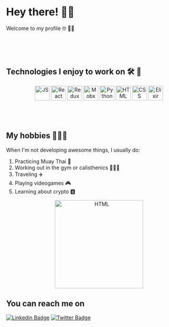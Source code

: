 # Hey there! 👋🏼
Welcome to my profile 🤓 🤘🏼

<p align="center">
  <span align="center" class="d-flex">
		<img title="" alt="" src="https://media.giphy.com/media/SWoSkN6DxTszqIKEqv/giphy.gif">
				<br />
				<br />
				<br />
				<br />
		</span >
		</p>

## Technologies I enjoy to work on 🛠  🚀 
<p align="center">
  <span align="center" class="d-flex">
  	<img title="JavaScript" alt="JS" height="40" src="https://upload.wikimedia.org/wikipedia/commons/thumb/9/99/Unofficial_JavaScript_logo_2.svg/600px-Unofficial_JavaScript_logo_2.svg.png" />
	<img title="React" alt="React" height="40" src="https://upload.wikimedia.org/wikipedia/commons/thumb/4/47/React.svg/1200px-React.svg.png" />
  	<img title="Redux" alt="Redux" height="40" src="https://seeklogo.com/images/R/redux-logo-9CA6836C12-seeklogo.com.png" />
	<img title="Mobx" alt="Mobx" height="40" src="https://seeklogo.com/images/M/mobx-logo-0C59CBBAD9-seeklogo.com.png" />
  	<img title="Python" alt="Python" height="40" src="https://upload.wikimedia.org/wikipedia/commons/thumb/c/c3/Python-logo-notext.svg/1200px-Python-logo-notext.svg.png" />		
	<img title="HTML" alt="HTML" height="40" src="https://www.w3.org/html/logo/downloads/HTML5_Badge_256.png" />
  	<img title="CSS" alt="CSS" height="40" src="http://io13-high-dpi.appspot.com/images/CSS3_Logo.svg" />
  	<img title="Elixir" alt="Elixir" height="40" src="https://seeklogo.com/images/E/elixir-logo-CF24E6FA55-seeklogo.com.png" />
		<br />
		<br />
		<br />
		<br />
	</span >
</p>
		

## My hobbies 💆🏽‍♂️
When I'm not developing awesome things, I usually do:
1. Practicing Muay Thai 🥊
2. Working out in the gym or calisthenics 🏋🏼‍♂️
3. Traveling ✈️
4. Playing videogames 🎮
5. Learning about crypto 🅱️
		
		
<p align="center">
	  <span align="center" class="d-flex">
			<img title="HTML" alt="HTML" height=240 src="https://octodex.github.com/images/daftpunktocat-thomas.gif">
	</span >
</p>


## You can reach me on
[![Linkedin Badge](https://img.shields.io/badge/-Yasser%20Batas-blue?style=flat-square&logo=Linkedin&logoColor=white)](https://www.linkedin.com/in/yasser-batas/)
[![Twitter Badge](https://img.shields.io/badge/-@YasserBatas_-1ca0f1?style=flat-square&labelColor=1ca0f1&logo=twitter&logoColor=white)](https://twitter.com/YasserBatas)

